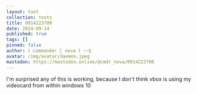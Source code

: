```yaml
---
layout: toot
collection: toots
title: 0914223700
date: 2024-09-14
published: true
tags: []
pinned: false
author: ⸸ commander ░ nova ⸸ :~$
avatar: /img/avatar/daemon.jpeg
mastodon: https://mastodon.online/@cmdr_nova/0914223700
---
```


I'm surprised any of this is working, because I don't think vbox is using my videocard from within windows 10

